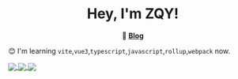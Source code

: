 <h1 align="center">
  Hey, I'm ZQY!
</h1>

<p align="center">
    📝
    <b><a href="https://zqy233.github.io/vite-vue-blog/">Blog</a></b>
</p>

😊 I'm learning `vite`,`vue3`,`typescript`,`javascript`,`rollup`,`webpack` now.

<a href="https://github.com/zqy233">
  <img align="center" src="https://github-readme-stats.vercel.app/api/top-langs/?username=zqy233&layout=compact" />
</a>

<a href="https://github.com/zqy233">
  <img align="center" src="https://github-readme-stats.vercel.app/api?username=zqy233&theme=prussian&show_icons=true&count_private=true" />
</a>
 
 
 <a href="https://github.com/zqy233">
  <img align="center" src="https://activity-graph.herokuapp.com/graph?username=zqy233&theme=xcode" />
</a>

